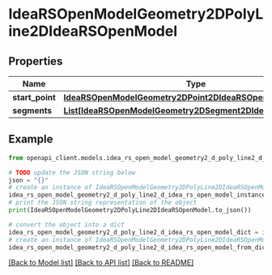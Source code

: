 # IdeaRSOpenModelGeometry2DPolyLine2DIdeaRSOpenModel


## Properties

Name | Type | Description | Notes
------------ | ------------- | ------------- | -------------
**start_point** | [**IdeaRSOpenModelGeometry2DPoint2DIdeaRSOpenModel**](IdeaRSOpenModelGeometry2DPoint2DIdeaRSOpenModel.md) |  | [optional] 
**segments** | [**List[IdeaRSOpenModelGeometry2DSegment2DIdeaRSOpenModel]**](IdeaRSOpenModelGeometry2DSegment2DIdeaRSOpenModel.md) |  | [optional] 

## Example

```python
from openapi_client.models.idea_rs_open_model_geometry2_d_poly_line2_d_idea_rs_open_model import IdeaRSOpenModelGeometry2DPolyLine2DIdeaRSOpenModel

# TODO update the JSON string below
json = "{}"
# create an instance of IdeaRSOpenModelGeometry2DPolyLine2DIdeaRSOpenModel from a JSON string
idea_rs_open_model_geometry2_d_poly_line2_d_idea_rs_open_model_instance = IdeaRSOpenModelGeometry2DPolyLine2DIdeaRSOpenModel.from_json(json)
# print the JSON string representation of the object
print(IdeaRSOpenModelGeometry2DPolyLine2DIdeaRSOpenModel.to_json())

# convert the object into a dict
idea_rs_open_model_geometry2_d_poly_line2_d_idea_rs_open_model_dict = idea_rs_open_model_geometry2_d_poly_line2_d_idea_rs_open_model_instance.to_dict()
# create an instance of IdeaRSOpenModelGeometry2DPolyLine2DIdeaRSOpenModel from a dict
idea_rs_open_model_geometry2_d_poly_line2_d_idea_rs_open_model_from_dict = IdeaRSOpenModelGeometry2DPolyLine2DIdeaRSOpenModel.from_dict(idea_rs_open_model_geometry2_d_poly_line2_d_idea_rs_open_model_dict)
```
[[Back to Model list]](../README.md#documentation-for-models) [[Back to API list]](../README.md#documentation-for-api-endpoints) [[Back to README]](../README.md)



